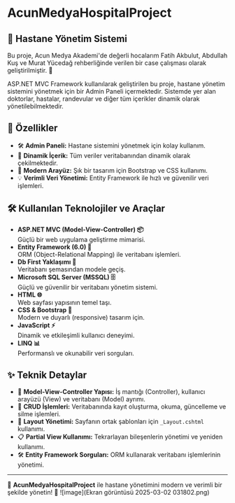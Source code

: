 # AcunMedyaHospitalProject

## 🏥 Hastane Yönetim Sistemi
Bu proje, Acun Medya Akademi'de değerli hocalarım Fatih Akbulut, Abdullah Kuş ve Murat Yücedağ rehberliğinde verilen bir case çalışması olarak geliştirilmiştir. 🌟

ASP.NET MVC Framework kullanılarak geliştirilen bu proje, hastane yönetim sistemini yönetmek için bir Admin Paneli içermektedir.
Sistemde yer alan doktorlar, hastalar, randevular ve diğer tüm içerikler dinamik olarak yönetilebilmektedir.

## 🚀 Özellikler

- 🛠️ **Admin Paneli:** Hastane sistemini yönetmek için kolay kullanım.
- 🔄 **Dinamik İçerik:** Tüm veriler veritabanından dinamik olarak çekilmektedir.
- 🎨 **Modern Arayüz:** Şık bir tasarım için Bootstrap ve CSS kullanımı.
- 💡 **Verimli Veri Yönetimi:** Entity Framework ile hızlı ve güvenilir veri işlemleri.

## 🛠️ Kullanılan Teknolojiler ve Araçlar

- **ASP.NET MVC (Model-View-Controller) 📦**  
  Güçlü bir web uygulama geliştirme mimarisi.
- **Entity Framework (6.0) 🔗**  
  ORM (Object-Relational Mapping) ile veritabanı işlemleri.
- **Db First Yaklaşımı 📜**  
  Veritabanı şemasından modele geçiş.
- **Microsoft SQL Server (MSSQL) 🗄️**  
  Güçlü ve güvenilir bir veritabanı yönetim sistemi.
- **HTML 🌐**  
  Web sayfası yapısının temel taşı.
- **CSS & Bootstrap 🎨**  
  Modern ve duyarlı (responsive) tasarım için.
- **JavaScript ⚡**  
  Dinamik ve etkileşimli kullanıcı deneyimi.
- **LINQ 📊**  
  Performanslı ve okunabilir veri sorguları.

## ✨ Teknik Detaylar

- 📂 **Model-View-Controller Yapısı:** İş mantığı (Controller), kullanıcı arayüzü (View) ve veritabanı (Model) ayrımı.
- 🔧 **CRUD İşlemleri:** Veritabanında kayıt oluşturma, okuma, güncelleme ve silme işlemleri.
- 📑 **Layout Yönetimi:** Sayfanın ortak şablonları için `_Layout.cshtml` kullanımı.
- 📋 **Partial View Kullanımı:** Tekrarlayan bileşenlerin yönetimi ve yeniden kullanımı.
- 🛠️ **Entity Framework Sorguları:** ORM kullanarak veritabanı işlemlerinin yönetimi.

---
🚀 **AcunMedyaHospitalProject** ile hastane yönetimini modern ve verimli bir şekilde yönetin! 🏥
![image](Ekran görüntüsü 2025-03-02 031802.png)

